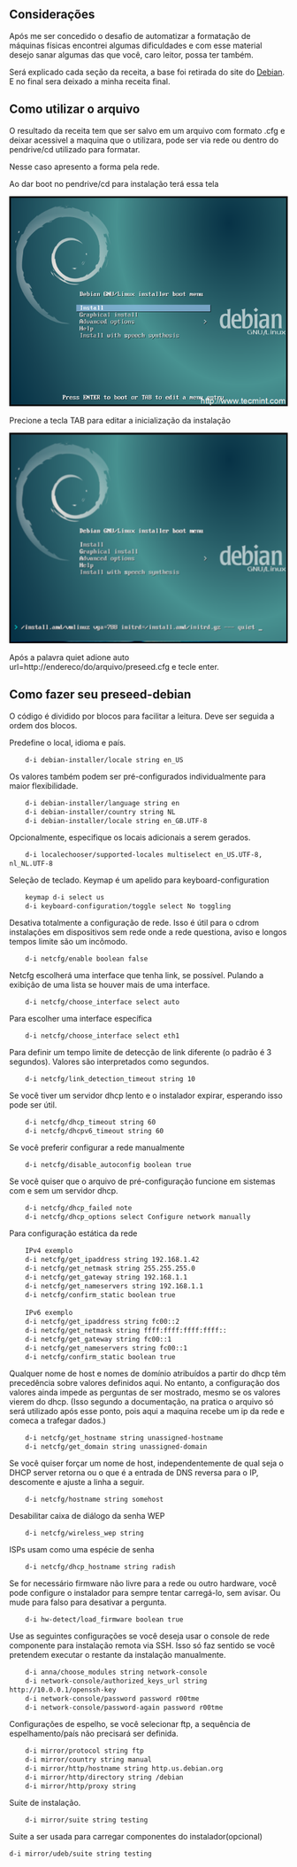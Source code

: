 ## Considerações

Após me ser concedido o desafio de automatizar a formatação de máquinas físicas encontrei algumas dificuldades e com esse material desejo sanar algumas das que você, caro leitor, possa ter também.

Será explicado cada seção da receita, a base foi retirada do site do [Debian](https://www.debian.org/releases/wheezy/example-preseed.txt). E no final sera deixado a minha receita final.

## Como utilizar o arquivo

O resultado da receita tem que ser salvo em um arquivo com formato .cfg e deixar acessivel a maquina que o utilizara, pode ser via rede ou dentro do pendrive/cd utilizado para formatar.

Nesse caso apresento a forma pela rede.

Ao dar boot no pendrive/cd para instalação terá essa tela

![boot-install](https://raw.githubusercontent.com/RummeniggePires/preseed-debian/master/img/boot-debian.png)

Precione a tecla TAB para editar a inicialização da instalação

![boot-edit](https://raw.githubusercontent.com/RummeniggePires/preseed-debian/master/img/boot-edit.png)

Após a palavra quiet adione auto url=http://endereco/do/arquivo/preseed.cfg e tecle enter.

## Como fazer seu preseed-debian

O código é dividido por blocos para facilitar a leitura. Deve ser seguida a ordem dos blocos.


Predefine o local, idioma e país.
```
	d-i debian-installer/locale string en_US
```
Os valores também podem ser pré-configurados individualmente para maior flexibilidade.
```
	d-i debian-installer/language string en
	d-i debian-installer/country string NL
	d-i debian-installer/locale string en_GB.UTF-8
```
Opcionalmente, especifique os locais adicionais a serem gerados.
```
	d-i localechooser/supported-locales multiselect en_US.UTF-8, nl_NL.UTF-8
```

Seleção de teclado.
Keymap é um apelido para keyboard-configuration
```
	keymap d-i select us
	d-i keyboard-configuration/toggle select No toggling
```
Desativa totalmente a configuração de rede. Isso é útil para o cdrom instalações em dispositivos sem rede onde a rede questiona,
aviso e longos tempos limite são um incômodo.
```
	d-i netcfg/enable boolean false
```
Netcfg escolherá uma interface que tenha link, se possível. Pulando a exibição de uma lista se houver mais de uma interface.
```
	d-i netcfg/choose_interface select auto
```
Para escolher uma interface específica
```
	d-i netcfg/choose_interface select eth1
``` 
Para definir um tempo limite de detecção de link diferente (o padrão é 3 segundos).
Valores são interpretados como segundos.
```
	d-i netcfg/link_detection_timeout string 10
```
Se você tiver um servidor dhcp lento e o instalador expirar, esperando isso pode ser útil.
```
	d-i netcfg/dhcp_timeout string 60
	d-i netcfg/dhcpv6_timeout string 60
```
Se você preferir configurar a rede manualmente
```
	d-i netcfg/disable_autoconfig boolean true
```
Se você quiser que o arquivo de pré-configuração funcione em sistemas com e sem um servidor dhcp.
```
	d-i netcfg/dhcp_failed note
	d-i netcfg/dhcp_options select Configure network manually
```
Para configuração estática da rede
```
	IPv4 exemplo
	d-i netcfg/get_ipaddress string 192.168.1.42
	d-i netcfg/get_netmask string 255.255.255.0
	d-i netcfg/get_gateway string 192.168.1.1
	d-i netcfg/get_nameservers string 192.168.1.1
	d-i netcfg/confirm_static boolean true

	IPv6 exemplo
	d-i netcfg/get_ipaddress string fc00::2
	d-i netcfg/get_netmask string ffff:ffff:ffff:ffff::
	d-i netcfg/get_gateway string fc00::1
	d-i netcfg/get_nameservers string fc00::1
	d-i netcfg/confirm_static boolean true
```
Qualquer nome de host e nomes de domínio atribuídos a partir do dhcp têm precedência sobre valores definidos aqui. No entanto, a configuração dos valores ainda impede as perguntas de ser mostrado, mesmo se os valores vierem do dhcp. (Isso segundo a documentação, na pratica o arquivo só será utilizado após esse ponto, pois aqui a maquina recebe um ip da rede e comeca a trafegar dados.)
```
	d-i netcfg/get_hostname string unassigned-hostname
	d-i netcfg/get_domain string unassigned-domain
```
 Se você quiser forçar um nome de host, independentemente de qual seja o DHCP server retorna ou o que é a entrada de DNS reversa para o IP, descomente e ajuste a linha a seguir.
```
 	d-i netcfg/hostname string somehost
```
Desabilitar caixa de diálogo da senha WEP
```
	d-i netcfg/wireless_wep string
```
ISPs usam como uma espécie de senha
```
 	d-i netcfg/dhcp_hostname string radish
```
Se for necessário firmware não livre para a rede ou outro hardware, você pode configure o instalador para sempre tentar carregá-lo, sem avisar. Ou mude para falso para desativar a pergunta.
```
	d-i hw-detect/load_firmware boolean true
```
Use as seguintes configurações se você deseja usar o console de rede componente para instalação remota via SSH. Isso só faz sentido se você pretendem executar o restante da instalação manualmente.
```
	d-i anna/choose_modules string network-console
	d-i network-console/authorized_keys_url string http://10.0.0.1/openssh-key
	d-i network-console/password password r00tme
	d-i network-console/password-again password r00tme
```

Configurações de espelho, se você selecionar ftp, a sequência de espelhamento/país não precisará ser definida.
```
	d-i mirror/protocol string ftp
	d-i mirror/country string manual
	d-i mirror/http/hostname string http.us.debian.org
	d-i mirror/http/directory string /debian
	d-i mirror/http/proxy string
```
Suite de instalação.
```
	d-i mirror/suite string testing
```
Suite a ser usada para carregar componentes do instalador(opcional)
```
d-i mirror/udeb/suite string testing
```